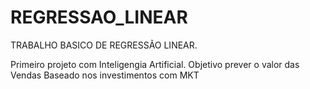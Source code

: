 # REGRESSAO_LINEAR
TRABALHO BASICO DE REGRESSÃO LINEAR.

Primeiro projeto com Inteligengia Artificial. Objetivo prever o valor das Vendas Baseado nos investimentos com MKT
